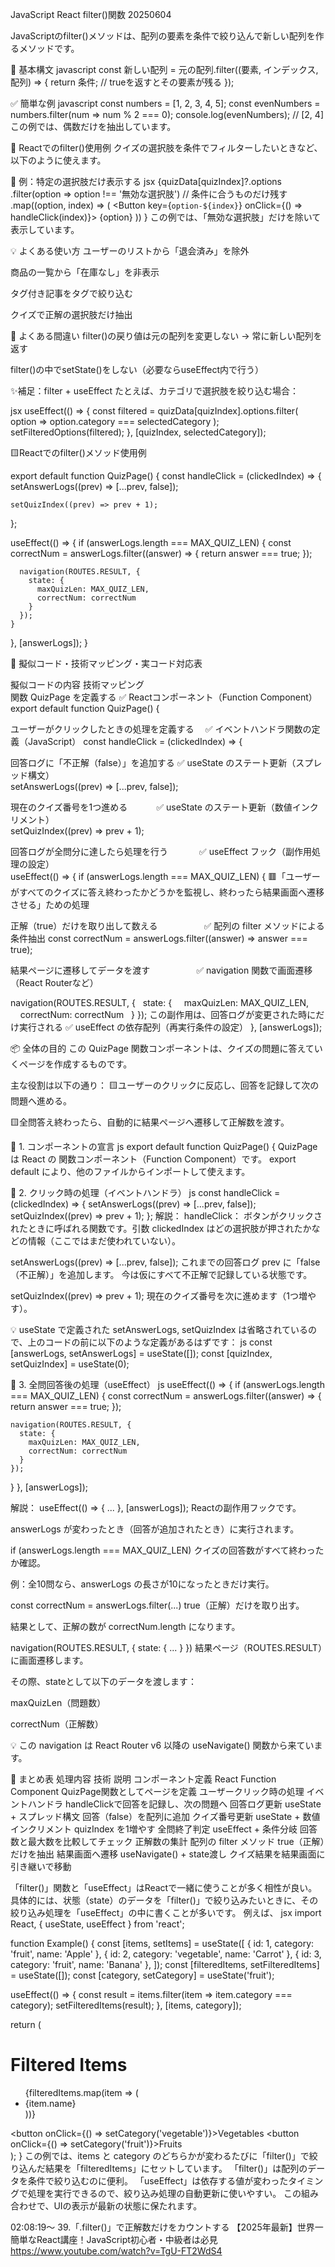 JavaScript React filter()関数 20250604

JavaScriptのfilter()メソッドは、配列の要素を条件で絞り込んで新しい配列を作るメソッドです。

🧠 基本構文
javascript
const 新しい配列 = 元の配列.filter((要素, インデックス, 配列) => {
  return 条件; // trueを返すとその要素が残る
});

✅ 簡単な例
javascript
const numbers = [1, 2, 3, 4, 5];
const evenNumbers = numbers.filter(num => num % 2 === 0);
console.log(evenNumbers); // [2, 4]
この例では、偶数だけを抽出しています。

🧪 Reactでのfilter()使用例
クイズの選択肢を条件でフィルターしたいときなど、以下のように使えます。

🎯 例：特定の選択肢だけ表示する
jsx
{quizData[quizIndex]?.options
  .filter(option => option !== '無効な選択肢') // 条件に合うものだけ残す
  .map((option, index) => (
    <Button key={`option-${index}`} onClick={() => handleClick(index)}>
      {option}
    </Button>
  ))
}
この例では、「無効な選択肢」だけを除いて表示しています。

💡 よくある使い方
ユーザーのリストから「退会済み」を除外

商品の一覧から「在庫なし」を非表示

タグ付き記事をタグで絞り込む

クイズで正解の選択肢だけ抽出

🚫 よくある間違い
filter()の戻り値は元の配列を変更しない → 常に新しい配列を返す

filter()の中でsetState()をしない（必要ならuseEffect内で行う）

✨補足：filter + useEffect
たとえば、カテゴリで選択肢を絞り込む場合：

jsx
useEffect(() => {
  const filtered = quizData[quizIndex].options.filter(
    option => option.category === selectedCategory
  );
  setFilteredOptions(filtered);
}, [quizIndex, selectedCategory]);



🟨Reactでのfilter()メソッド使用例

export default function QuizPage() {
  const handleClick = (clickedIndex) => {
    setAnswerLogs((prev) => [...prev, false]);

    setQuizIndex((prev) => prev + 1);
  };

  useEffect(() => {
    if (answerLogs.length === MAX_QUIZ_LEN) {
      const correctNum = answerLogs.filter((answer) => {
        return answer === true;
      });

      navigation(ROUTES.RESULT, {
        state: {
          maxQuizLen: MAX_QUIZ_LEN,
          correctNum: correctNum
        }
      });
    }
  }, [answerLogs]);
}


🧩 擬似コード・技術マッピング・実コード対応表

擬似コードの内容	                            技術マッピング	                          
関数 QuizPage を定義する	                ✅ Reactコンポーネント（Function Component）	
export default function QuizPage() {

ユーザーがクリックしたときの処理を定義する	 　✅ イベントハンドラ関数の定義（JavaScript）
const handleClick = (clickedIndex) => {

回答ログに「不正解（false）」を追加する	      ✅ useState のステート更新（スプレッド構文）	
setAnswerLogs((prev) => [...prev, false]);

現在のクイズ番号を1つ進める	            　　　✅ useState のステート更新（数値インクリメント）	
setQuizIndex((prev) => prev + 1);

回答ログが全問分に達したら処理を行う	　　　 ✅ useEffect フック（副作用処理の設定）	
useEffect(() => {
if (answerLogs.length === MAX_QUIZ_LEN) {
🟥「ユーザーがすべてのクイズに答え終わったかどうかを監視し、終わったら結果画面へ遷移させる」ための処理


正解（true）だけを取り出して数える	　　　　　✅ 配列の filter メソッドによる条件抽出
const correctNum = answerLogs.filter((answer) => answer === true);

結果ページに遷移してデータを渡す	　　　　　✅ navigation 関数で画面遷移（React Routerなど）	

navigation(ROUTES.RESULT, {
  state: {
    maxQuizLen: MAX_QUIZ_LEN,
    correctNum: correctNum
  }
});
この副作用は、回答ログが変更された時にだけ実行される	✅ useEffect の依存配列（再実行条件の設定）	
}, [answerLogs]);



📦 全体の目的
この QuizPage 関数コンポーネントは、クイズの問題に答えていくページを作成するものです。

主な役割は以下の通り：
🟨ユーザーのクリックに反応し、回答を記録して次の問題へ進める。

🟨全問答え終わったら、自動的に結果ページへ遷移して正解数を渡す。

🧩 1. コンポーネントの宣言
js
export default function QuizPage() {
QuizPage は React の 関数コンポーネント（Function Component）です。
export default により、他のファイルからインポートして使えます。

🧠 2. クリック時の処理（イベントハンドラ）
js
const handleClick = (clickedIndex) => {
  setAnswerLogs((prev) => [...prev, false]);
  setQuizIndex((prev) => prev + 1);
};
解説：
handleClick：
ボタンがクリックされたときに呼ばれる関数です。引数 clickedIndex はどの選択肢が押されたかなどの情報（ここではまだ使われていない）。

setAnswerLogs((prev) => [...prev, false]);
これまでの回答ログ prev に「false（不正解）」を追加します。
今は仮にすべて不正解で記録している状態です。

setQuizIndex((prev) => prev + 1);
現在のクイズ番号を次に進めます（1つ増やす）。

💡 useState で定義された setAnswerLogs, setQuizIndex は省略されているので、上のコードの前に以下のような定義があるはずです：
js
const [answerLogs, setAnswerLogs] = useState([]);
const [quizIndex, setQuizIndex] = useState(0);

🔁 3. 全問回答後の処理（useEffect）
js
useEffect(() => {
  if (answerLogs.length === MAX_QUIZ_LEN) {
    const correctNum = answerLogs.filter((answer) => {
      return answer === true;
    });

    navigation(ROUTES.RESULT, {
      state: {
        maxQuizLen: MAX_QUIZ_LEN,
        correctNum: correctNum
      }
    });
  }
}, [answerLogs]);

解説：
useEffect(() => { ... }, [answerLogs]);
Reactの副作用フックです。

answerLogs が変わったとき（回答が追加されたとき）に実行されます。

if (answerLogs.length === MAX_QUIZ_LEN)
クイズの回答数がすべて終わったか確認。

例：全10問なら、answerLogs の長さが10になったときだけ実行。

const correctNum = answerLogs.filter(...)
true（正解）だけを取り出す。

結果として、正解の数が correctNum.length になります。

navigation(ROUTES.RESULT, { state: { ... } })
結果ページ（ROUTES.RESULT）に画面遷移します。

その際、stateとして以下のデータを渡します：

maxQuizLen（問題数）

correctNum（正解数）

💡 この navigation は React Router v6 以降の useNavigate() 関数から来ています。

📝 まとめ表
処理内容	                     技術	                                    説明
コンポーネント定義	            React Function Component	    QuizPage関数としてページを定義
ユーザークリック時の処理	    イベントハンドラ	              handleClickで回答を記録し、次の問題へ
回答ログ更新	                useState + スプレッド構文	     回答（false）を配列に追加
クイズ番号更新	                useState + 数値インクリメント	 quizIndex を1増やす
全問終了判定	                useEffect + 条件分岐	        回答数と最大数を比較してチェック
正解数の集計	                配列の filter メソッド	         true（正解）だけを抽出
結果画面へ遷移	                useNavigate() + state渡し	    クイズ結果を結果画面に引き継いで移動



「filter()」関数と「useEffect」はReactで一緒に使うことが多く相性が良い。
具体的には、状態（state）のデータを「filter()」で絞り込みたいときに、その絞り込み処理を「useEffect」の中に書くことが多いです。
例えば、
jsx
import React, { useState, useEffect } from 'react';

function Example() {
  const [items, setItems] = useState([
    { id: 1, category: 'fruit', name: 'Apple' },
    { id: 2, category: 'vegetable', name: 'Carrot' },
    { id: 3, category: 'fruit', name: 'Banana' },
  ]);
  const [filteredItems, setFilteredItems] = useState([]);
  const [category, setCategory] = useState('fruit');

  useEffect(() => {
    const result = items.filter(item => item.category === category);
    setFilteredItems(result);
  }, [items, category]);

  return (
    <div>
      <h1>Filtered Items</h1>
      <ul>
        {filteredItems.map(item => (
          <li key={item.id}>{item.name}</li>
        ))}
      </ul>
      <button onClick={() => setCategory('vegetable')}>Vegetables</button>
      <button onClick={() => setCategory('fruit')}>Fruits</button>
    </div>
  );
}
この例では、items と category のどちらかが変わるたびに「filter()」で絞り込んだ結果を「filteredItems」にセットしています。
「filter()」は配列のデータを条件で絞り込むのに便利。
「useEffect」は依存する値が変わったタイミングで処理を実行できるので、絞り込み処理の自動更新に使いやすい。
この組み合わせで、UIの表示が最新の状態に保たれます。























02:08:19～ 39.「.filter()」で正解数だけをカウントする
【2025年最新】世界一簡単なReact講座！JavaScript初心者・中級者は必見
https://www.youtube.com/watch?v=TgU-FT2WdS4